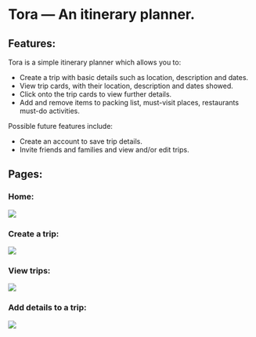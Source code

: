 # Tora — An itinerary planner.

## Features:

Tora is a simple itinerary planner which allows you to:
* Create a trip with basic details such as location, description and dates.
* View trip cards, with their location, description and dates showed.
* Click onto the trip cards to view further details.
* Add and remove items to packing list, must-visit places, restaurants must-do activities.

Possible future features include:
* Create an account to save trip details.
* Invite friends and families and view and/or edit trips.

## Pages:

### Home:

<img src="https://i.ibb.co/bs43gKX/home-pg.png">

### Create a trip:

<img src="https://i.ibb.co/HVBNWm6/create-a-trip-pg.png">

### View trips:

<img src="https://i.ibb.co/z8Mjjgg/view-trips-pg.png">

### Add details to a trip:

<img src="https://i.ibb.co/T2zKZ5K/edit-trip-pg.png">

